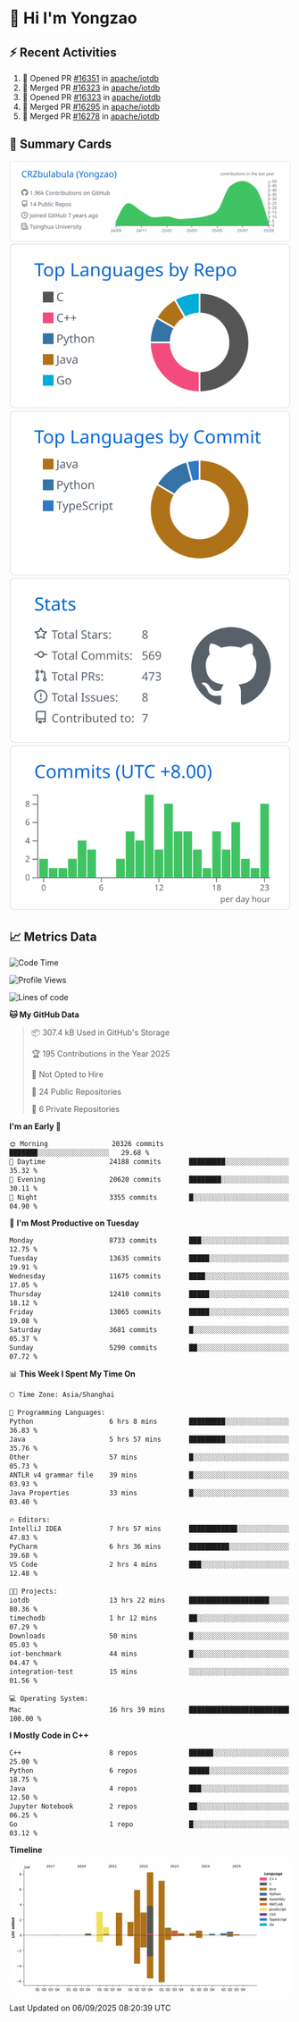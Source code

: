 # 👋 Hi I'm Yongzao

## ⚡ Recent Activities
<!--START_SECTION:activity-->
1. 💪 Opened PR [#16351](https://github.com/apache/iotdb/pull/16351) in [apache/iotdb](https://github.com/apache/iotdb)
2. 🎉 Merged PR [#16323](https://github.com/apache/iotdb/pull/16323) in [apache/iotdb](https://github.com/apache/iotdb)
3. 💪 Opened PR [#16323](https://github.com/apache/iotdb/pull/16323) in [apache/iotdb](https://github.com/apache/iotdb)
4. 🎉 Merged PR [#16295](https://github.com/apache/iotdb/pull/16295) in [apache/iotdb](https://github.com/apache/iotdb)
5. 🎉 Merged PR [#16278](https://github.com/apache/iotdb/pull/16278) in [apache/iotdb](https://github.com/apache/iotdb)
<!--END_SECTION:activity-->

## 🎑 Summary Cards

[![](https://raw.githubusercontent.com/CRZbulabula/CRZbulabula/main/profile-summary-card-output/github/0-profile-details.svg)](https://github.com/vn7n24fzkq/github-profile-summary-cards)
[![](https://raw.githubusercontent.com/CRZbulabula/CRZbulabula/main/profile-summary-card-output/github/1-repos-per-language.svg)](https://github.com/vn7n24fzkq/github-profile-summary-cards) [![](https://raw.githubusercontent.com/CRZbulabula/CRZbulabula/main/profile-summary-card-output/github/2-most-commit-language.svg)](https://github.com/vn7n24fzkq/github-profile-summary-cards)
[![](https://raw.githubusercontent.com/CRZbulabula/CRZbulabula/main/profile-summary-card-output/github/3-stats.svg)](https://github.com/vn7n24fzkq/github-profile-summary-cards) [![](https://raw.githubusercontent.com/CRZbulabula/CRZbulabula/main/profile-summary-card-output/github/4-productive-time.svg)](https://github.com/vn7n24fzkq/github-profile-summary-cards)

## 📈 Metrics Data

<!--START_SECTION:waka-->
![Code Time](http://img.shields.io/badge/Code%20Time-1%2C176%20hrs%2029%20mins-blue)

![Profile Views](http://img.shields.io/badge/Profile%20Views-0-blue)

![Lines of code](https://img.shields.io/badge/From%20Hello%20World%20I%27ve%20Written-36.7%20million%20lines%20of%20code-blue)

**🐱 My GitHub Data** 

> 📦 307.4 kB Used in GitHub's Storage 
 > 
> 🏆 195 Contributions in the Year 2025
 > 
> 🚫 Not Opted to Hire
 > 
> 📜 24 Public Repositories 
 > 
> 🔑 6 Private Repositories 
 > 
**I'm an Early 🐤** 

```text
🌞 Morning                20326 commits       ███████░░░░░░░░░░░░░░░░░░   29.68 % 
🌆 Daytime                24188 commits       █████████░░░░░░░░░░░░░░░░   35.32 % 
🌃 Evening                20620 commits       ████████░░░░░░░░░░░░░░░░░   30.11 % 
🌙 Night                  3355 commits        █░░░░░░░░░░░░░░░░░░░░░░░░   04.90 % 
```
📅 **I'm Most Productive on Tuesday** 

```text
Monday                   8733 commits        ███░░░░░░░░░░░░░░░░░░░░░░   12.75 % 
Tuesday                  13635 commits       █████░░░░░░░░░░░░░░░░░░░░   19.91 % 
Wednesday                11675 commits       ████░░░░░░░░░░░░░░░░░░░░░   17.05 % 
Thursday                 12410 commits       █████░░░░░░░░░░░░░░░░░░░░   18.12 % 
Friday                   13065 commits       █████░░░░░░░░░░░░░░░░░░░░   19.08 % 
Saturday                 3681 commits        █░░░░░░░░░░░░░░░░░░░░░░░░   05.37 % 
Sunday                   5290 commits        ██░░░░░░░░░░░░░░░░░░░░░░░   07.72 % 
```


📊 **This Week I Spent My Time On** 

```text
🕑︎ Time Zone: Asia/Shanghai

💬 Programming Languages: 
Python                   6 hrs 8 mins        █████████░░░░░░░░░░░░░░░░   36.83 % 
Java                     5 hrs 57 mins       █████████░░░░░░░░░░░░░░░░   35.76 % 
Other                    57 mins             █░░░░░░░░░░░░░░░░░░░░░░░░   05.73 % 
ANTLR v4 grammar file    39 mins             █░░░░░░░░░░░░░░░░░░░░░░░░   03.93 % 
Java Properties          33 mins             █░░░░░░░░░░░░░░░░░░░░░░░░   03.40 % 

🔥 Editors: 
IntelliJ IDEA            7 hrs 57 mins       ████████████░░░░░░░░░░░░░   47.83 % 
PyCharm                  6 hrs 36 mins       ██████████░░░░░░░░░░░░░░░   39.68 % 
VS Code                  2 hrs 4 mins        ███░░░░░░░░░░░░░░░░░░░░░░   12.48 % 

🐱‍💻 Projects: 
iotdb                    13 hrs 22 mins      ████████████████████░░░░░   80.36 % 
timechodb                1 hr 12 mins        ██░░░░░░░░░░░░░░░░░░░░░░░   07.29 % 
Downloads                50 mins             █░░░░░░░░░░░░░░░░░░░░░░░░   05.03 % 
iot-benchmark            44 mins             █░░░░░░░░░░░░░░░░░░░░░░░░   04.47 % 
integration-test         15 mins             ░░░░░░░░░░░░░░░░░░░░░░░░░   01.56 % 

💻 Operating System: 
Mac                      16 hrs 39 mins      █████████████████████████   100.00 % 
```

**I Mostly Code in C++** 

```text
C++                      8 repos             ██████░░░░░░░░░░░░░░░░░░░   25.00 % 
Python                   6 repos             █████░░░░░░░░░░░░░░░░░░░░   18.75 % 
Java                     4 repos             ███░░░░░░░░░░░░░░░░░░░░░░   12.50 % 
Jupyter Notebook         2 repos             ██░░░░░░░░░░░░░░░░░░░░░░░   06.25 % 
Go                       1 repo              █░░░░░░░░░░░░░░░░░░░░░░░░   03.12 % 
```



**Timeline**

![Lines of Code chart](https://raw.githubusercontent.com/CRZbulabula/CRZbulabula/main/assets/bar_graph.png)


 Last Updated on 06/09/2025 08:20:39 UTC
<!--END_SECTION:waka-->


